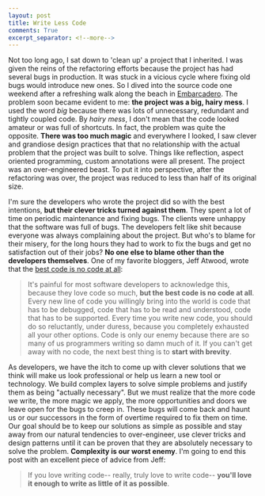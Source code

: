 ```yaml
---
layout: post
title: Write Less Code
comments: True
excerpt_separator: <!--more-->
---
```


Not too long ago, I sat down to 'clean up' a project that I inherited. I was given the reins of the refactoring efforts because the project has had several bugs in production. It was stuck in a vicious cycle where fixing old bugs would introduce new ones. So I dived into the source code one weekend after a refreshing walk along the beach in [Embarcadero](https://en.wikipedia.org/wiki/Embarcadero_(San_Francisco)). The problem soon became evident to me: **the project was a big, hairy mess**. I used the word *big* because there was lots of unnecessary, redundant and tightly coupled code. By *hairy mess*, I don't mean that the code looked amateur or was full of shortcuts. In fact, the problem was quite the opposite. **There was too much magic** and everywhere I looked, I saw clever and grandiose design practices that that no relationship with the actual problem that the project was built to solve. Things like reflection, aspect oriented programming, custom annotations were all present. The project was an over-engineered beast. To put it into perspective, after the refactoring was over, the project was reduced to less than half of its original size.

<!--more-->

 I'm sure the developers who wrote the project did so with the best intentions, **but their clever tricks turned against them**. They spent a lot of time on periodic maintenance and fixing bugs. The clients were unhappy that the software was full of bugs. The developers felt like shit because everyone was always complaining about the project. But who's to blame for their misery, for the long hours they had to work to fix the bugs and get no satisfaction out of their jobs? **No one else to blame other than the developers themselves**. One of my favorite bloggers, Jeff Atwood, wrote that the [best code is no code at all](https://blog.codinghorror.com/the-best-code-is-no-code-at-all/):

> It's painful for most software developers to acknowledge this, because they love code so much, **but the best code is no code at all**. Every new line of code you willingly bring into the world is code that has to be debugged, code that has to be read and understood, code that has to be supported. Every time you write new code, you should do so reluctantly, under duress, because you completely exhausted all your other options. Code is only our enemy because there are so many of us programmers writing so damn much of it. If you can't get away with no code, the next best thing is to **start with brevity**.

As developers, we have the itch to come up with clever solutions that we think will make us look professional or help us learn a new tool or technology. We build complex layers to solve simple problems and justify them as being "actually necessary". But we must realize that the more code we write, the more magic we apply, the more opportunities and doors we leave open for the bugs to creep in. These bugs will come back and haunt us or our successors in the form of overtime required to fix them on time. Our goal should be to keep our solutions as simple as possible and stay away from our natural tendencies to over-engineer, use clever tricks and design patterns until it can be proven that they are absolutely necessary to solve the problem. **Complexity is our worst enemy**. I'm going to end this post with an excellent piece of advice from Jeff:

> If you love writing code-- really, truly love to write code-- **you'll love it enough to write as little of it as possible**.
